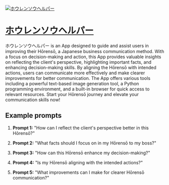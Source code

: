 [![ホウレンソウヘルパー](null)](https://chat.openai.com/g/g-LL1MroDHB-hourensouherupa)

# [ホウレンソウヘルパー](https://chat.openai.com/g/g-LL1MroDHB-hourensouherupa)

ホウレンソウヘルパー is an App designed to guide and assist users in improving their Hōrensō, a Japanese business communication method. With a focus on decision-making and action, this App provides valuable insights on reflecting the client's perspective, highlighting important facts, and enhancing decision-making skills. By aligning the Hōrensō with intended actions, users can communicate more effectively and make clearer improvements for better communication. The App offers various tools including a powerful text-based image generation tool, a Python programming environment, and a built-in browser for quick access to relevant resources. Start your Hōrensō journey and elevate your communication skills now!

## Example prompts

1. **Prompt 1:** "How can I reflect the client's perspective better in this Hōrensō?"

2. **Prompt 2:** "What facts should I focus on in my Hōrensō to my boss?"

3. **Prompt 3:** "How can this Hōrensō enhance my decision-making?"

4. **Prompt 4:** "Is my Hōrensō aligning with the intended actions?"

5. **Prompt 5:** "What improvements can I make for clearer Hōrensō communication?"